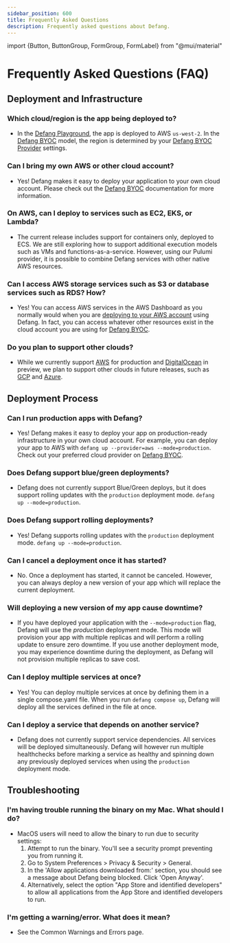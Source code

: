 ```yaml
---
sidebar_position: 600
title: Frequently Asked Questions
description: Frequently asked questions about Defang.
---
```

import {Button, ButtonGroup, FormGroup, FormLabel} from "@mui/material"

# Frequently Asked Questions (FAQ)

## Deployment and Infrastructure
### Which cloud/region is the app being deployed to?

- In the [Defang Playground](../concepts/defang-playground.md), the app is deployed to AWS `us-west-2`. In the [Defang BYOC](../concepts/defang-byoc.md) model, the region is determined by your [Defang BYOC Provider](/docs/category/providers) settings.

### Can I bring my own AWS or other cloud account?

- Yes! Defang makes it easy to deploy your application to your own cloud account. Please check out the [Defang BYOC](../concepts/defang-byoc.md) documentation for more information.

### On AWS, can I deploy to services such as EC2, EKS, or Lambda?

- The current release includes support for containers only, deployed to ECS. We are still exploring how to support additional execution models such as VMs and functions-as-a-service. However, using our Pulumi provider, it is possible to combine Defang services with other native AWS resources.

### Can I access AWS storage services such as S3 or database services such as RDS? How?

- Yes! You can access AWS services in the AWS Dashboard as you normally would when you are [deploying to your AWS account](../providers/aws) using Defang. In fact, you can access whatever other resources exist in the cloud account you are using for [Defang BYOC](../concepts/defang-byoc.md).

### Do you plan to support other clouds?

- While we currently support [AWS](../concepts/defang-byoc#aws) for production and [DigitalOcean](../concepts/defang-byoc#digitalocean) in preview, we plan to support other clouds in future releases, such as [GCP](../providers/gcp.md) and [Azure](../providers/azure.md).

## Deployment Process

### Can I run production apps with Defang?

- Yes! Defang makes it easy to deploy your app on production-ready infrastructure in your own cloud account. For example, you can deploy your app to AWS with `defang up --provider=aws --mode=production`. Check out your preferred cloud provider on [Defang BYOC](../concepts/defang-byoc.md).

### Does Defang support blue/green deployments?

- Defang does not currently support Blue/Green deploys, but it does support rolling updates with the `production` deployment mode. `defang up --mode=production`.

### Does Defang support rolling deployments?

- Yes! Defang supports rolling updates with the `production` deployment mode. `defang up --mode=production`.

### Can I cancel a deployment once it has started?

- No. Once a deployment has started, it cannot be canceled. However, you can always deploy a new version of your app which will replace the current deployment.

### Will deploying a new version of my app cause downtime?

- If you have deployed your application with the `--mode=production` flag, Defang will use the _production_ deployment mode. This mode will provision your app with multiple replicas and will perform a rolling update to ensure zero downtime. If you use another deployment mode, you may experience downtime during the deployment, as Defang will not provision multiple replicas to save cost.

### Can I deploy multiple services at once?

- Yes! You can deploy multiple services at once by defining them in a single compose.yaml file. When you run `defang compose up`, Defang will deploy all the services defined in the file at once.

### Can I deploy a service that depends on another service?

- Defang does not currently support service dependencies. All services will be deployed simultaneously. Defang will however run multiple healthchecks before marking a service as healthy and spinning down any previously deployed services when using the `production` deployment mode.

## Troubleshooting

### I'm having trouble running the binary on my Mac. What should I do?

- MacOS users will need to allow the binary to run due to security settings:
    1. Attempt to run the binary. You'll see a security prompt preventing you from running it.
    2. Go to System Preferences > Privacy & Security > General.
    3. In the 'Allow applications downloaded from:' section, you should see a message about Defang being blocked. Click 'Open Anyway'.
    4. Alternatively, select the option "App Store and identified developers" to allow all applications from the App Store and identified developers to run.

### I'm getting a warning/error. What does it mean?
- See the Common Warnings and Errors page.

